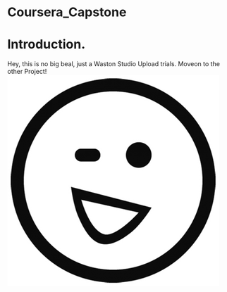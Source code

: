 # Coursera_Capstone
# Introduction.

Hey, this is no big beal, just a Waston Studio Upload trials. Moveon to the other Project!
![](https://github.com/Clarkedlee/Coursera_Capstone-1/blob/26612aba302574be8ff658b5ae32104024a7ce2c/smileface.jpg.png)
